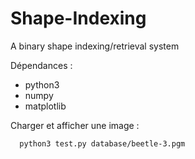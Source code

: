 # Shape-Indexing
A binary shape indexing/retrieval system

Dépendances : 
  - python3
  - numpy
  - matplotlib

Charger et afficher une image : 

```
  python3 test.py database/beetle-3.pgm
```

